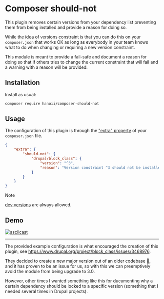 # Composer should-not

This plugin removes certain versions from your dependency list preventing them 
from being installed and provide a reason for doing so.

While the idea of versions constraint is that you can do this on your 
`composer.json` that works OK as long as everybody in your team knows what to do
when changing or requiring a new version constraint.

This module is meant to provide a fail-safe and document a reason for doing so 
that if others tries to change the current constraint that will fail and a 
warning with a reason will be provided.

## Installation

Install as usual:

```sh
composer require hanoii/composer-should-not
```

## Usage

The configuration of this plugin is through the ["extra" property](https://getcomposer.org/doc/04-schema.md#extra)
of your `composer.json` file.


```json
{
    "extra": {
        "should-not": {
            "drupal/block_class": {
                "version": "^3",
                "reason": "Version constraint ^3 should not be installed, it is the a new release of the previous 1.x codebase."
            }
        }
    } 
}
```

> [!NOTE]
> [dev versions](https://getcomposer.org/doc/articles/versions.md#branches) are always allowed.

## Demo

[![asciicast](https://asciinema.org/a/Vm7NWvuuFmP07l6wdHN5qaPZc.svg?v=1)](https://asciinema.org/a/Vm7NWvuuFmP07l6wdHN5qaPZc)

----

The provided example configuration is what encouraged the creation of this plugin, 
see https://www.drupal.org/project/block_class/issues/3468976.

They decided to create a new major version out of an older codebase :shrug:, 
and it has proven to be an issue for us, so with this we can preemptively avoid 
the module from being upgrade to 3.0.

However, other times I wanted something like this for ducumenting why a certain 
dependency should be locked to a specific version (something that I needed 
several times in Drupal projects).
